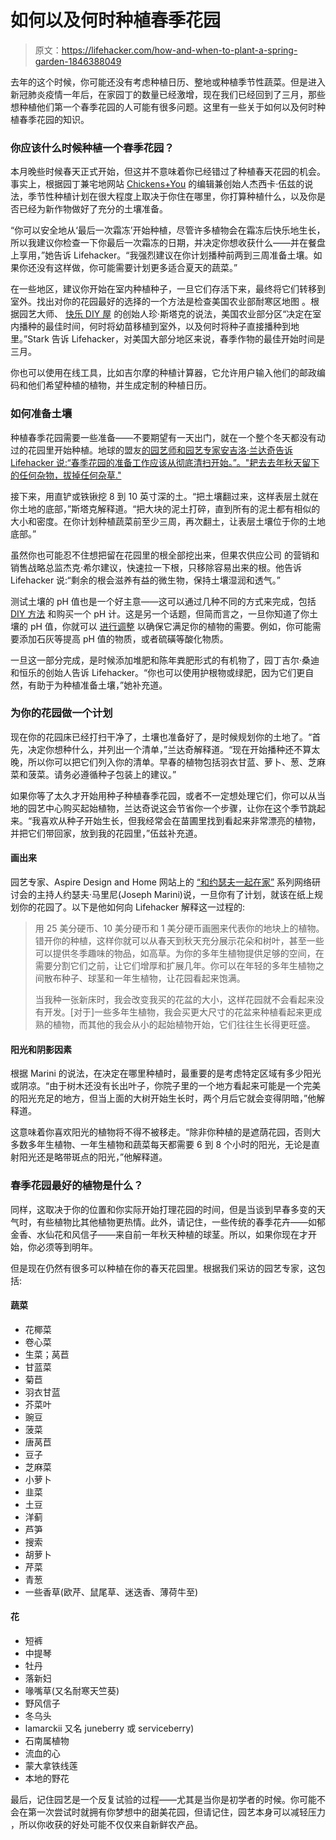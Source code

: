 # 如何以及何时种植春季花园

> 原文：<https://lifehacker.com/how-and-when-to-plant-a-spring-garden-1846388049>

去年的这个时候，你可能还没有考虑种植日历、整地或种植季节性蔬菜。但是进入新冠肺炎疫情一年后，在家园丁的数量已经激增，现在我们已经回到了三月，那些想种植他们第一个春季花园的人可能有很多问题。这里有一些关于如何以及何时种植春季花园的知识。



### 你应该什么时候种植一个春季花园？

本月晚些时候春天正式开始，但这并不意味着你已经错过了种植春天花园的机会。事实上，根据园丁兼宅地网站 [Chickens+You](http://www.chickensandyou.com) 的编辑兼创始人杰西卡·伍兹的说法，季节性种植计划在很大程度上取决于你住在哪里，你打算种植什么，以及你是否已经为新作物做好了充分的土壤准备。

“你可以安全地从‘最后一次霜冻’开始种植，尽管许多植物会在霜冻后快乐地生长，所以我建议你检查一下你最后一次霜冻的日期，并决定你想收获什么——并在餐盘上享用，”她告诉 Lifehacker。“我强烈建议在你计划播种前两到三周准备土壤。如果你还没有这样做，你可能需要计划更多适合夏天的蔬菜。”

在一些地区，建议你开始在室内种植种子，一旦它们存活下来，最终将它们转移到室外。找出对你的花园最好的选择的一个方法是检查美国农业部耐寒区地图 。根据园艺大师、 [快乐 DIY 屋](https://urldefense.proofpoint.com/v2/url?u=https-3A__happydiyhome.com_&d=DwMFaQ&c=aqMfXOEvEJQh2iQMCb7Wy8l0sPnURkcqADc2guUW8IM&r=qeW5mNKohu8xmIlEmLA3CjUmi2zeb4xByN7GQn0JW5E&m=8qdctPWrX_K1mc_BB7yjSa040a_5YhlcTNmcry7du5w&s=rjtfIveLTUNz066Z4diKtVlrSfG1neihTgX3ykvvUKY&e=) 的创始人珍·斯塔克的说法，美国农业部分区“决定在室内播种的最佳时间，何时将幼苗移植到室外，以及何时将种子直接播种到地里。”Stark 告诉 Lifehacker，对美国大部分地区来说，春季作物的最佳开始时间是三月。

你也可以使用在线工具，比如吉尔摩的种植计算器，它允许用户输入他们的邮政编码和他们希望种植的植物，并生成定制的种植日历。

### 如何准备土壤

种植春季花园需要一些准备——不要期望有一天出门，就在一个整个冬天都没有动过的花园里开始种植。地球的盟友[的园艺师和园艺专家安吉洛·兰达奇告诉 Lifehacker 说:“春季花园的准备工作应该从彻底清扫开始。”。"耙去去年秋天留下的任何杂物，拔掉任何杂草."](http://www.earthsally.com/)

接下来，用直铲或铁锹挖 8 到 10 英寸深的土。“把土壤翻过来，这样表层土就在你土地的底部，”斯塔克解释道。“把大块的泥土打碎，直到所有的泥土都有相似的大小和密度。在你计划种植蔬菜前至少三周，再次翻土，让表层土壤位于你的土地底部。”

虽然你也可能忍不住想把留在花园里的根全部挖出来，但果农供应公司 的营销和销售战略总监杰克·希尔建议，快速拉一下根，只移除容易出来的根。他告诉 Lifehacker 说:“剩余的根会滋养有益的微生物，保持土壤湿润和透气。”

测试土壤的 pH 值也是一个好主意——这可以通过几种不同的方式来完成，包括 [DIY 方法](https://www.almanac.com/content/3-simple-diy-soil-tests) 和购买一个 pH 计。这是另一个话题，但简而言之，一旦你知道了你土壤的 pH 值，你就可以 [进行调整](https://hgic.clemson.edu/factsheet/changing-the-ph-of-your-soil/) 以确保它满足你的植物的需要。例如，你可能需要添加石灰等提高 pH 值的物质，或者硫磺等酸化物质。

一旦这一部分完成，是时候添加堆肥和陈年粪肥形式的有机物了，园丁吉尔·桑迪和恒乐的创始人告诉 Lifehacker。“你也可以使用护根物或绿肥，因为它们更自然，有助于为种植准备土壤，”她补充道。

### 为你的花园做一个计划

现在你的花园床已经打扫干净了，土壤也准备好了，是时候规划你的土地了。“首先，决定你想种什么，并列出一个清单，”兰达奇解释道。“现在开始播种还不算太晚，所以你可以把它们列入你的清单。早春的植物包括羽衣甘蓝、萝卜、葱、芝麻菜和菠菜。请务必遵循种子包装上的建议。”

如果你等了太久才开始用种子种植春季花园，或者不一定想处理它们，你可以从当地的园艺中心购买起始植物，兰达奇说这会节省你一个步骤，让你在这个季节跳起来。“我喜欢从种子开始生长，但我经常会在苗圃里找到看起来非常漂亮的植物，并把它们带回家，放到我的花园里，”伍兹补充道。

#### 画出来

园艺专家、Aspire Design and Home 网站上的 [“和约瑟夫一起在家”](https://www.youtube.com/playlist?list=PLPacx25crAl0Np9Efn4jxUzWEZyaMIaj7) 系列网络研讨会的主持人约瑟夫·马里尼(Joseph Marini)说，一旦你有了计划，就该在纸上规划你的花园了。以下是他如何向 Lifehacker 解释这一过程的:

> 用 25 美分硬币、10 美分硬币和 1 美分硬币画圈来代表你的地块上的植物。错开你的种植，这样你就可以从春天到秋天充分展示花朵和树叶，甚至一些可以提供冬季趣味的物品，如高草。为你的多年生植物提供足够的空间，在需要分割它们之前，让它们增厚和扩展几年。你可以在年轻的多年生植物之间散布种子、球茎和一年生植物，让花园看起来饱满。
> 
> 当我种一张新床时，我会改变我买的花盆的大小，这样花园就不会看起来没有开发。[对于]一些多年生植物，我会买更大尺寸的花盆来种植看起来更成熟的植物，而其他的我会从小的起始植物开始，它们往往生长得更旺盛。

#### 阳光和阴影因素

根据 Marini 的说法，在决定在哪里种植时，最重要的是考虑特定区域有多少阳光或阴凉。“由于树木还没有长出叶子，你院子里的一个地方看起来可能是一个完美的阳光充足的地方，但当上面的大树开始生长时，两个月后它就会变得阴暗，”他解释道。

这意味着你喜欢阳光的植物将不得不被移走。“除非你种植的是遮荫花园，否则大多数多年生植物、一年生植物和蔬菜每天都需要 6 到 8 个小时的阳光，无论是直射阳光还是略带斑点的阳光，”他解释道。

### 春季花园最好的植物是什么？

同样，这取决于你的位置和你实际开始打理花园的时间，但是当谈到早春多变的天气时，有些植物比其他植物更热情。此外，请记住，一些传统的春季花卉——如郁金香、水仙花和风信子——来自前一年秋天种植的球茎。所以，如果你现在才开始，你必须等到明年。

但是现在仍然有很多可以种植在你的春天花园里。根据我们采访的园艺专家，这包括:

#### 蔬菜

*   花椰菜
*   卷心菜
*   生菜；莴苣
*   甘蓝菜
*   菊苣
*   羽衣甘蓝
*   芥菜叶
*   豌豆
*   菠菜
*   唐莴苣
*   豆子
*   芝麻菜
*   小萝卜
*   韭菜
*   土豆
*   洋蓟
*   芦笋
*   搜索
*   胡萝卜
*   芹菜
*   青葱
*   一些香草(欧芹、鼠尾草、迷迭香、薄荷牛至)

#### 花

*   短裤
*   中提琴
*   牡丹
*   落新妇
*   喙嘴草(又名耐寒天竺葵)
*   野风信子
*   冬乌头
*   lamarckii 又名 juneberry 或 serviceberry)
*   石南属植物
*   流血的心
*   蒙大拿铁线莲
*   本地的野花

最后，记住园艺是一个反复试验的过程——尤其是当你是初学者的时候。你可能不会在第一次尝试时就拥有你梦想中的甜美花园，但请记住，园艺本身可以减轻压力 ，所以你收获的好处可能不仅仅来自新鲜农产品。